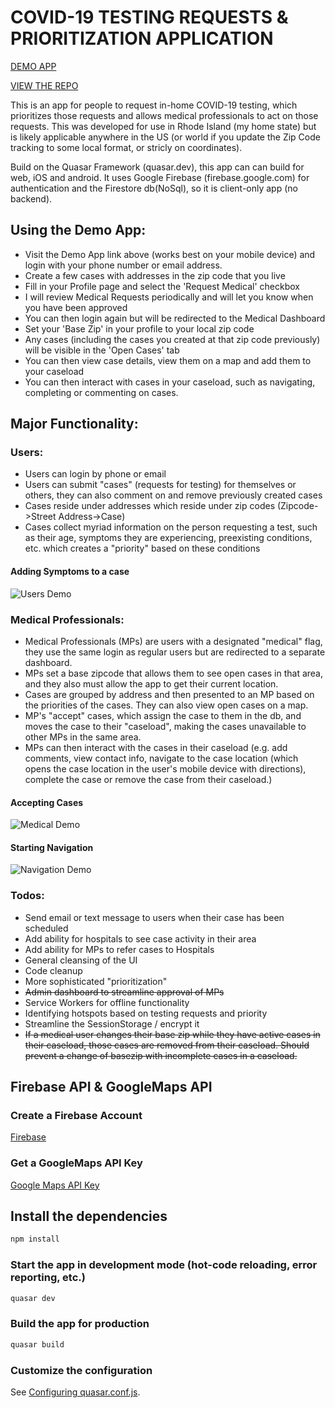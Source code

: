# COVID-19 TESTING REQUESTS & PRIORITIZATION APPLICATION

[DEMO APP](https://ricovid19.firebaseapp.com/)

[VIEW THE REPO](https://github.com/mattkloz/COVID19APP)

This is an app for people to request in-home COVID-19 testing, which prioritizes those requests and allows medical professionals to act on those requests. This was developed for use in Rhode Island (my home state) but is likely applicable anywhere in the US (or world if you update the Zip Code tracking to some local format, or stricly on coordinates).

Build on the Quasar Framework (quasar.dev), this app can can build for web, iOS and android. It uses Google Firebase (firebase.google.com) for authentication and the Firestore db(NoSql), so it is client-only app (no backend).

## Using the Demo App:
- Visit the Demo App link above (works best on your mobile device) and login with your phone number or email address.
- Create a few cases with addresses in the zip code that you live
- Fill in your Profile page and select the 'Request Medical' checkbox
- I will review Medical Requests periodically and will let you know when you have been approved
- You can then login again but will be redirected to the Medical Dashboard
- Set your 'Base Zip' in your profile to your local zip code
- Any cases (including the cases you created at that zip code previously) will be visible in the 'Open Cases' tab
- You can then view case details, view them on a map and add them to your caseload
- You can then interact with cases in your caseload, such as navigating, completing or commenting on cases.

## Major Functionality:

### Users:
- Users can login by phone or email
- Users can submit "cases" (requests for testing) for themselves or others, they can also comment on and remove previously created cases
- Cases reside under addresses which reside under zip codes (Zipcode->Street Address->Case)
- Cases collect myriad information on the person requesting a test, such as their age, symptoms they are experiencing, preexisting conditions, etc. which creates a "priority" based on these conditions

#### Adding Symptoms to a case
![Users Demo](https://demo-mjk.s3.amazonaws.com/symptoms3.gif)

### Medical Professionals:
- Medical Professionals (MPs) are users with a designated "medical" flag, they use the same login as regular users but are redirected to a separate dashboard.
- MPs set a base zipcode that allows them to see open cases in that area, and they also must allow the app to get their current location.
- Cases are grouped by address and then presented to an MP based on the priorities of the cases. They can also view open cases on a map.
- MP's "accept" cases, which assign the case to them in the db, and moves the case to their "caseload", making the cases unavailable to other MPs in the same area.
- MPs can then interact with the cases in their caseload (e.g. add comments, view contact info, navigate to the case location (which opens the case location in the user's mobile device with directions), complete the case or remove the case from their caseload.)

#### Accepting Cases
![Medical Demo](https://demo-mjk.s3.amazonaws.com/acceptcases.gif)

#### Starting Navigation
![Navigation Demo](https://demo-mjk.s3.amazonaws.com/nav1.gif)

### Todos:
  - Send email or text message to users when their case has been scheduled
  - Add ability for hospitals to see case activity in their area
  - Add ability for MPs to refer cases to Hospitals
  - General cleansing of the UI
  - Code cleanup
  - More sophisticated "prioritization"
  - ~~Admin dashboard to streamline approval of MPs~~
  - Service Workers for offline functionality
  - Identifying hotspots based on testing requests and priority
  - Streamline the SessionStorage / encrypt it
  - ~~If a medical user changes their base zip while they have active cases in their caseload, those cases are removed from their caseload. Should prevent a change of basezip with incomplete cases in a caseload.~~

## Firebase API & GoogleMaps API

### Create a Firebase Account
[Firebase](https://firebase.google.com)

### Get a GoogleMaps API Key
[Google Maps API Key](https://developers.google.com/maps/documentation/javascript/get-api-key)

## Install the dependencies
```bash
npm install
```


### Start the app in development mode (hot-code reloading, error reporting, etc.)
```bash
quasar dev
```


### Build the app for production
```bash
quasar build
```

### Customize the configuration
See [Configuring quasar.conf.js](https://quasar.dev/quasar-cli/quasar-conf-js).
